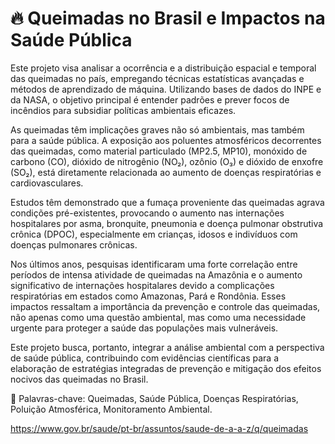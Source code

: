 # 🔥 Queimadas no Brasil e Impactos na Saúde Pública

Este projeto visa analisar a ocorrência e a distribuição espacial e temporal das queimadas no país, empregando técnicas estatísticas avançadas e métodos de aprendizado de máquina. Utilizando bases de dados do INPE e da NASA, o objetivo principal é entender padrões e prever focos de incêndios para subsidiar políticas ambientais eficazes.

As queimadas têm implicações graves não só ambientais, mas também para a saúde pública. A exposição aos poluentes atmosféricos decorrentes das queimadas, como material particulado (MP2.5, MP10), monóxido de carbono (CO), dióxido de nitrogênio (NO₂), ozônio (O₃) e dióxido de enxofre (SO₂), está diretamente relacionada ao aumento de doenças respiratórias e cardiovasculares.

Estudos têm demonstrado que a fumaça proveniente das queimadas agrava condições pré-existentes, provocando o aumento nas internações hospitalares por asma, bronquite, pneumonia e doença pulmonar obstrutiva crônica (DPOC), especialmente em crianças, idosos e indivíduos com doenças pulmonares crônicas.

Nos últimos anos, pesquisas identificaram uma forte correlação entre períodos de intensa atividade de queimadas na Amazônia e o aumento significativo de internações hospitalares devido a complicações respiratórias em estados como Amazonas, Pará e Rondônia. Esses impactos ressaltam a importância da prevenção e controle das queimadas, não apenas como uma questão ambiental, mas como uma necessidade urgente para proteger a saúde das populações mais vulneráveis.

Este projeto busca, portanto, integrar a análise ambiental com a perspectiva de saúde pública, contribuindo com evidências científicas para a elaboração de estratégias integradas de prevenção e mitigação dos efeitos nocivos das queimadas no Brasil.

📌 Palavras-chave: Queimadas, Saúde Pública, Doenças Respiratórias, Poluição Atmosférica, Monitoramento Ambiental.

https://www.gov.br/saude/pt-br/assuntos/saude-de-a-a-z/q/queimadas


